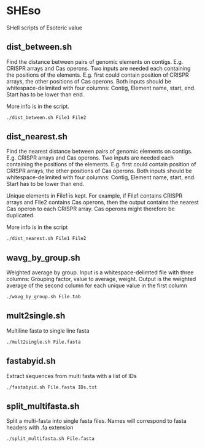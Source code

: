 # SHEso

SHell scripts of Esoteric value

## dist_between.sh
Find the distance between pairs of genomic elements on contigs. E.g. CRISPR arrays and Cas operons.
Two inputs are needed each containing the positions of the elements. E.g. first could contain position of CRISPR arrays, the other positions of Cas operons.
Both inputs should be whitespace-delimited with four columns: Contig, Element name, start, end. Start has to be lower than end.

More info is in the script.

```sh
./dist_between.sh File1 File2
```

## dist_nearest.sh
Find the nearest distance between pairs of genomic elements on contigs. E.g. CRISPR arrays and Cas operons.
Two inputs are needed each containing the positions of the elements. E.g. first could contain position of CRISPR arrays, the other positions of Cas operons.
Both inputs should be whitespace-delimited with four columns: Contig, Element name, start, end. Start has to be lower than end.

Unique elements in File1 is kept. For example, if File1 contains CRISPR arrays and File2 contains Cas operons, then the output contains the nearest Cas operon to each CRISPR array. Cas operons might therefore be duplicated.

More info is in the script

```sh
./dist_nearest.sh File1 File2
```

## wavg_by_group.sh
Weighted average by group. Input is a whitespace-delimted file with three columns: Grouping factor, value to average, weight. 
Output is the weighted average of the second column for each unique value in the first column

```sh
./wavg_by_group.sh File.tab
```
## mult2single.sh
Multiline fasta to single line fasta

```sh
./mult2single.sh File.fasta
```

## fastabyid.sh
Extract sequences from multi fasta with a list of IDs

```sh
./fastabyid.sh File.fasta IDs.txt
```

## split_multifasta.sh
Split a multi-fasta into single fasta files. Names will correspond to fasta headers with .fa extension

```sh
./split_multifasta.sh File.fasta
```
